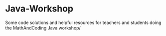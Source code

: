 # Java-Workshop
Some code solutions and helpful resources for teachers and students doing the MathAndCoding Java workshop/
